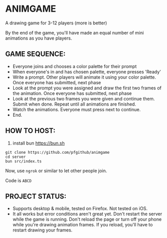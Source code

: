 # ANIMGAME

A drawing game for 3-12 players (more is better)

By the end of the game, you'll have made an equal number
of mini animations as you have players.

## GAME SEQUENCE:

- Everyone joins and chooses a color palette for their prompt
- When everyone's in and has chosen palette, everyone presses 'Ready'
- Write a prompt. Other players will animate it using your color palette. Once everyone has submitted, next phase
- Look at the prompt you were assigned and draw the first two
  frames of the animation. Once everyone has submitted, next phase
- Look at the previous two frames you were given and continue them. Submit when done. Repeat until all animations are finished.
- Watch the animations. Everyone must press next to continue.
- End.

## HOW TO HOST:

1. install bun https://bun.sh

```
git clone https://github.com/pfgithub/animgame
cd server
bun src/index.ts
```

Now, use `ngrok` or similar to let other people join.

Code is `ABCD`

## PROJECT STATUS:

- Supports desktop & mobile, tested on Firefox. Not tested on iOS.
- It all works but error conditions aren't great yet. Don't restart
  the server while the game is running. Don't reload the page or
  turn off your phone while you're drawing animation frames. If
  you reload, you'll have to restart drawing your frames.